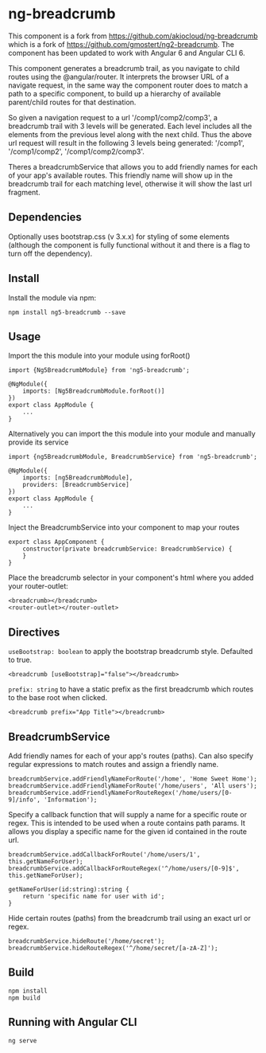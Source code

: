 # ng-breadcrumb
This component is a fork from https://github.com/akiocloud/ng-breadcrumb which is a fork of https://github.com/gmostert/ng2-breadcrumb.
The component has been updated to work with Angular 6 and Angular CLI 6.

This component generates a breadcrumb trail, as you navigate to child routes using the @angular/router. It interprets the browser URL of a navigate request, 
in the same way the component router does to match a path to a specific component, to build up a hierarchy of available parent/child routes for that destination.

So given a navigation request to a url '/comp1/comp2/comp3', a breadcrumb trail with 3 levels will be generated. Each level includes all the elements from the previous 
level along with the next child. Thus the above url request will result in the following 3 levels being generated: '/comp1', '/comp1/comp2', '/comp1/comp2/comp3'.

Theres a breadcrumbService that allows you to add friendly names for each of your app's available routes. This friendly name will show up in the breadcrumb trail 
for each matching level, otherwise it will show the last url fragment.

## Dependencies
Optionally uses bootstrap.css (v 3.x.x) for styling of some elements (although the component is fully functional without it and there is a flag to turn off the dependency).

## Install
Install the module via npm:

    npm install ng5-breadcrumb --save

## Usage
Import the this module into your module using forRoot()

    import {Ng5BreadcrumbModule} from 'ng5-breadcrumb';

	@NgModule({
        imports: [Ng5BreadcrumbModule.forRoot()]
    })
    export class AppModule {
        ...
    }

Alternatively you can import the this module into your module and manually provide its service

	import {ng5BreadcrumbModule, BreadcrumbService} from 'ng5-breadcrumb';

	@NgModule({
        imports: [ng5BreadcrumbModule],
        providers: [BreadcrumbService]
    })
    export class AppModule {
        ...
    }
	
Inject the BreadcrumbService into your component to map your routes

    export class AppComponent {
        constructor(private breadcrumbService: BreadcrumbService) {
        }
    }

Place the breadcrumb selector in your component's html where you added your router-outlet:

	<breadcrumb></breadcrumb>
	<router-outlet></router-outlet>
	
## Directives
`useBootstrap: boolean` to apply the bootstrap breadcrumb style. Defaulted to true.

	<breadcrumb [useBootstrap]="false"></breadcrumb>
	
`prefix: string` to have a static prefix as the first breadcrumb which routes to the base root when clicked.

	<breadcrumb prefix="App Title"></breadcrumb>
    
## BreadcrumbService
Add friendly names for each of your app's routes (paths). Can also specify regular expressions to match routes and assign a friendly name.

    breadcrumbService.addFriendlyNameForRoute('/home', 'Home Sweet Home');
    breadcrumbService.addFriendlyNameForRoute('/home/users', 'All users');
    breadcrumbService.addFriendlyNameForRouteRegex('/home/users/[0-9]/info', 'Information');
    
Specify a callback function that will supply a name for a specific route or regex. 
This is intended to be used when a route contains path params. It allows you display a specific name for the given id contained in the route url.
    
    breadcrumbService.addCallbackForRoute('/home/users/1', this.getNameForUser);
    breadcrumbService.addCallbackForRouteRegex('^/home/users/[0-9]$', this.getNameForUser);
    
    getNameForUser(id:string):string {
        return 'specific name for user with id';
    }
    
Hide certain routes (paths) from the breadcrumb trail using an exact url or regex.
    
    breadcrumbService.hideRoute('/home/secret');
    breadcrumbService.hideRouteRegex('^/home/secret/[a-zA-Z]');

## Build

    npm install
    npm build

## Running with Angular CLI

    ng serve
